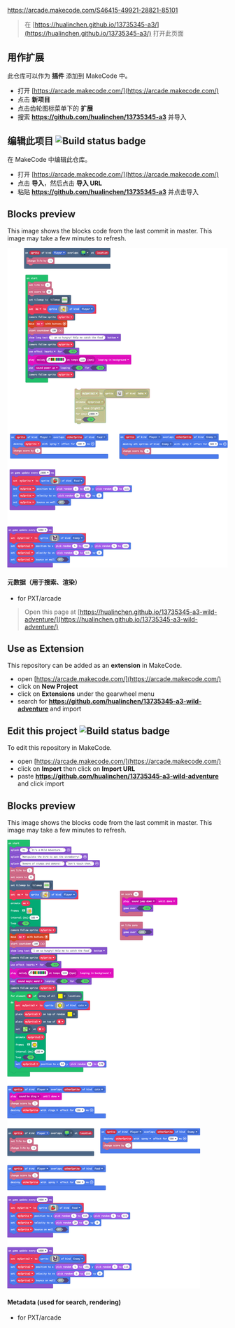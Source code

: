 

https://arcade.makecode.com/S46415-49921-28821-85101


> 在 [https://hualinchen.github.io/13735345-a3/](https://hualinchen.github.io/13735345-a3/) 打开此页面

## 用作扩展

此仓库可以作为 **插件** 添加到 MakeCode 中。

* 打开 [https://arcade.makecode.com/](https://arcade.makecode.com/)
* 点击 **新项目**
* 点击齿轮图标菜单下的 **扩展**
* 搜索 **https://github.com/hualinchen/13735345-a3** 并导入

## 编辑此项目 ![Build status badge](https://github.com/hualinchen/13735345-a3/workflows/MakeCode/badge.svg)

在 MakeCode 中编辑此仓库。

* 打开 [https://arcade.makecode.com/](https://arcade.makecode.com/)
* 点击 **导入**，然后点击 **导入 URL**
* 粘贴 **https://github.com/hualinchen/13735345-a3** 并点击导入

## Blocks preview

This image shows the blocks code from the last commit in master.
This image may take a few minutes to refresh.

![A rendered view of the blocks](https://github.com/hualinchen/13735345-a3/raw/master/.github/makecode/blocks.png)

#### 元数据（用于搜索、渲染）

* for PXT/arcade
<script src="https://makecode.com/gh-pages-embed.js"></script><script>makeCodeRender("{{ site.makecode.home_url }}", "{{ site.github.owner_name }}/{{ site.github.repository_name }}");</script>



> Open this page at [https://hualinchen.github.io/13735345-a3-wild-adventure/](https://hualinchen.github.io/13735345-a3-wild-adventure/)

## Use as Extension

This repository can be added as an **extension** in MakeCode.

* open [https://arcade.makecode.com/](https://arcade.makecode.com/)
* click on **New Project**
* click on **Extensions** under the gearwheel menu
* search for **https://github.com/hualinchen/13735345-a3-wild-adventure** and import

## Edit this project ![Build status badge](https://github.com/hualinchen/13735345-a3-wild-adventure/workflows/MakeCode/badge.svg)

To edit this repository in MakeCode.

* open [https://arcade.makecode.com/](https://arcade.makecode.com/)
* click on **Import** then click on **Import URL**
* paste **https://github.com/hualinchen/13735345-a3-wild-adventure** and click import

## Blocks preview

This image shows the blocks code from the last commit in master.
This image may take a few minutes to refresh.

![A rendered view of the blocks](https://github.com/hualinchen/13735345-a3-wild-adventure/raw/master/.github/makecode/blocks.png)

#### Metadata (used for search, rendering)

* for PXT/arcade
<script src="https://makecode.com/gh-pages-embed.js"></script><script>makeCodeRender("{{ site.makecode.home_url }}", "{{ site.github.owner_name }}/{{ site.github.repository_name }}");</script>
